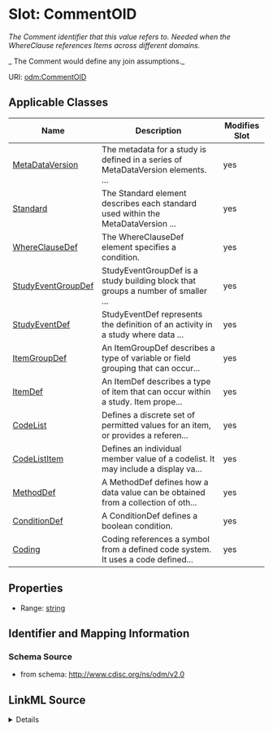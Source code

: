 # Slot: CommentOID


_The Comment identifier that this value refers to. Needed when the WhereClause references Items across different domains._

_                The Comment would define any join assumptions._



URI: [odm:CommentOID](http://www.cdisc.org/ns/odm/v2.0/CommentOID)



<!-- no inheritance hierarchy -->




## Applicable Classes

| Name | Description | Modifies Slot |
| --- | --- | --- |
[MetaDataVersion](MetaDataVersion.md) | The metadata for a study is defined in a series of MetaDataVersion elements. ... |  yes  |
[Standard](Standard.md) | The Standard element describes each standard used within the MetaDataVersion ... |  yes  |
[WhereClauseDef](WhereClauseDef.md) | The WhereClauseDef element specifies a condition. |  yes  |
[StudyEventGroupDef](StudyEventGroupDef.md) | StudyEventGroupDef is a study building block that groups a number of smaller ... |  yes  |
[StudyEventDef](StudyEventDef.md) | StudyEventDef represents the definition of an activity in a study where data ... |  yes  |
[ItemGroupDef](ItemGroupDef.md) | An ItemGroupDef describes a type of variable or field grouping that can occur... |  yes  |
[ItemDef](ItemDef.md) | An ItemDef describes a type of item that can occur within a study. Item prope... |  yes  |
[CodeList](CodeList.md) | Defines a discrete set of permitted values for an item, or provides a referen... |  yes  |
[CodeListItem](CodeListItem.md) | Defines an individual member value of a codelist. It may include a display va... |  yes  |
[MethodDef](MethodDef.md) | A MethodDef defines how a data value can be obtained from a collection of oth... |  yes  |
[ConditionDef](ConditionDef.md) | A ConditionDef defines a boolean condition. |  yes  |
[Coding](Coding.md) | Coding references a symbol from a defined code system. It uses a code defined... |  yes  |







## Properties

* Range: [string](string.md)





## Identifier and Mapping Information







### Schema Source


* from schema: http://www.cdisc.org/ns/odm/v2.0




## LinkML Source

<details>
```yaml
name: CommentOID
description: "The Comment identifier that this value refers to. Needed when the WhereClause\
  \ references Items across different domains.\n                The Comment would\
  \ define any join assumptions."
from_schema: http://www.cdisc.org/ns/odm/v2.0
rank: 1000
alias: CommentOID
domain_of:
- MetaDataVersion
- Standard
- WhereClauseDef
- StudyEventGroupDef
- StudyEventDef
- ItemGroupDef
- ItemDef
- CodeList
- CodeListItem
- MethodDef
- ConditionDef
- Coding
range: string
any_of:
- range: oidref
- range: text

```
</details>